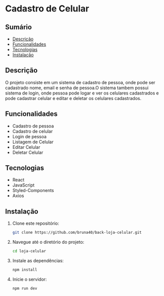 # Cadastro de Celular

## Sumário
- [Descrição](#descrição)
- [Funcionalidades](#funcionalidades)
- [Tecnologias](#tecnologias)
- [Instalação](#instalação)


## Descrição
O projeto consiste em um sistema de cadastro de pessoa, onde pode ser cadastrado nome, email e senha de pessoa.O sistema tambem possui sistema de login, onde pessoa pode logar e ver os celulares cadastrados e pode cadastrar celular e editar e deletar os celulares cadastrados.

## Funcionalidades
- Cadastro de pessoa
- Cadastro de celular
- Login de pessoa
- Listagem de Celular
- Editar Celular
- Deletar Celular

## Tecnologias
- React
- JavaScript
- Styled-Components
- Axios

## Instalação

1. Clone este repositório:

    ```bash
    git clone https://github.com/bruna40/back-loja-celular.git
    ```

2. Navegue até o diretório do projeto:

    ```bash
    cd loja-celular
    ```

3. Instale as dependências:

    ```bash
    npm install
    ```

4. Inicie o servidor:

    ```bash
    npm run dev
    ```